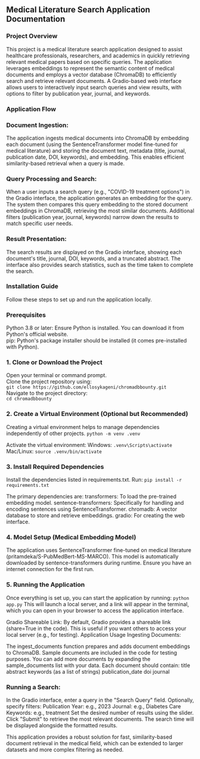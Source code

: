 ## Medical Literature Search Application Documentation

### Project Overview
This project is a medical literature search application designed to assist healthcare professionals, researchers, and academics in quickly retrieving relevant medical papers based on specific queries. The application leverages embeddings to represent the semantic content of medical documents and employs a vector database (ChromaDB) to efficiently search and retrieve relevant documents. A Gradio-based web interface allows users to interactively input search queries and view results, with options to filter by publication year, journal, and keywords.

### Application Flow
### Document Ingestion:

The application ingests medical documents into ChromaDB by embedding each document (using the SentenceTransformer model fine-tuned for medical literature) and storing the document text, metadata (title, journal, publication date, DOI, keywords), and embedding.
This enables efficient similarity-based retrieval when a query is made.

### Query Processing and Search:
When a user inputs a search query (e.g., "COVID-19 treatment options") in the Gradio interface, the application generates an embedding for the query.
The system then compares this query embedding to the stored document embeddings in ChromaDB, retrieving the most similar documents.
Additional filters (publication year, journal, keywords) narrow down the results to match specific user needs.

### Result Presentation:
The search results are displayed on the Gradio interface, showing each document's title, journal, DOI, keywords, and a truncated abstract.
The interface also provides search statistics, such as the time taken to complete the search.

### Installation Guide
Follow these steps to set up and run the application locally.

### Prerequisites
Python 3.8 or later: Ensure Python is installed. You can download it from Python's official website.</br>
pip: Python's package installer should be installed (it comes pre-installed with Python).
### 1. Clone or Download the Project
Open your terminal or command prompt.</br>
Clone the project repository using:</br>
  `git clone https://github.com/ellosykageni/chromadbbounty.git`</br>
Navigate to the project directory:</br>
`cd chromadbbounty`

### 2. Create a Virtual Environment (Optional but Recommended)
Creating a virtual environment helps to manage dependencies independently of other projects.
  `python -m venv .venv`

Activate the virtual environment:
Windows: `.venv\Scripts\activate`
Mac/Linux: `source .venv/bin/activate`

### 3. Install Required Dependencies
Install the dependencies listed in requirements.txt. Run:
  `pip install -r requirements.txt`
  
The primary dependencies are:
transformers: To load the pre-trained embedding model.
sentence-transformers: Specifically for handling and encoding sentences using SentenceTransformer.
chromadb: A vector database to store and retrieve embeddings.
gradio: For creating the web interface.

### 4. Model Setup (Medical Embedding Model)
The application uses SentenceTransformer fine-tuned on medical literature (pritamdeka/S-PubMedBert-MS-MARCO). This model is automatically downloaded by sentence-transformers during runtime. Ensure you have an internet connection for the first run.

### 5. Running the Application
Once everything is set up, you can start the application by running:
  `python app.py`
This will launch a local server, and a link will appear in the terminal, which you can open in your browser to access the application interface.

Gradio Shareable Link: By default, Gradio provides a shareable link (share=True in the code). This is useful if you want others to access your local server (e.g., for testing).
Application Usage
Ingesting Documents:

The ingest_documents function prepares and adds document embeddings to ChromaDB. Sample documents are included in the code for testing purposes.
You can add more documents by expanding the sample_documents list with your data. Each document should contain:
title
abstract
keywords (as a list of strings)
publication_date
doi
journal

### Running a Search:

In the Gradio interface, enter a query in the "Search Query" field.
Optionally, specify filters:
Publication Year: e.g., 2023
Journal: e.g., Diabetes Care
Keywords: e.g., treatment
Set the desired number of results using the slider.
Click "Submit" to retrieve the most relevant documents. The search time will be displayed alongside the formatted results.

This application provides a robust solution for fast, similarity-based document retrieval in the medical field, which can be extended to larger datasets and more complex filtering as needed.
